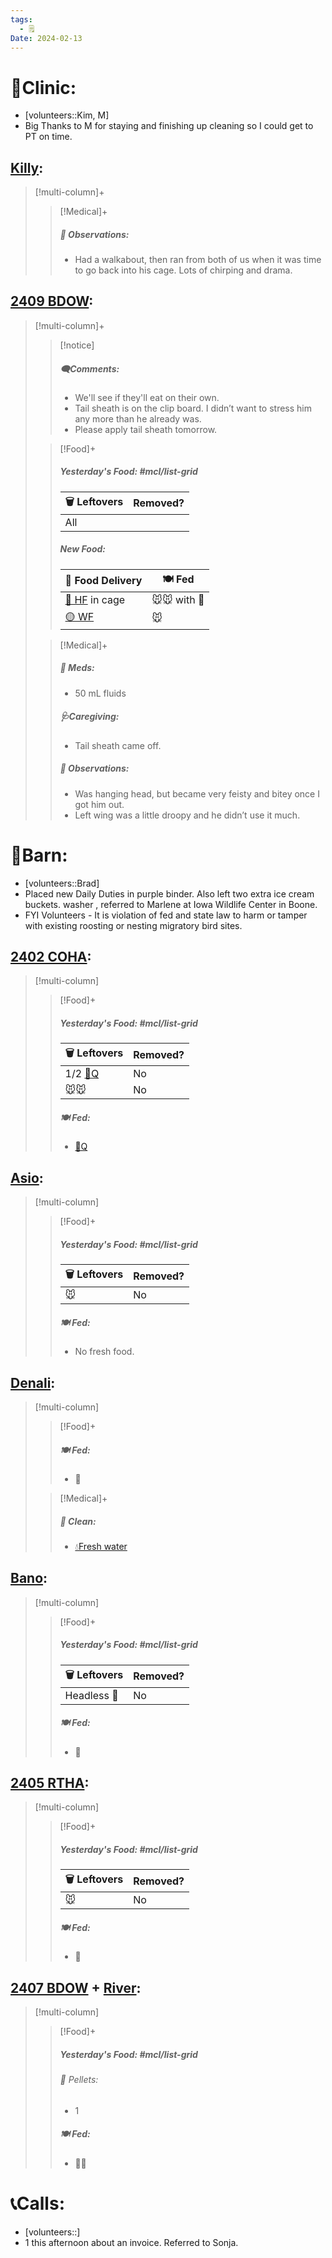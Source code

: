 ```yaml
---
tags:
  - 🗒️
Date: 2024-02-13
---
```


# 🏥Clinic:
- [volunteers::Kim, M]
- Big Thanks to M for staying and finishing up cleaning so I could get to PT on time. 

## [Killy](../RARE%20Birds/Ed%20Birds/Killy.md):
> [!multi-column]+
>
>> [!Medical]+
>> ##### 🔭 Observations:
>> - Had a walkabout, then ran from both of us when it was time to go back into his cage. Lots of chirping and drama.

## [2409 BDOW](../RARE%20Birds/2409%20BDOW.md):
> [!multi-column]+
>
>> [!notice]
>> ##### 🗨️Comments:
>> - We'll see if they'll eat on their own.
>> - Tail sheath is on the clip board. I didn’t want to stress him any more than he already was.
>> 	- Please apply tail sheath tomorrow.
>
>> [!Food]+
>> ##### Yesterday's Food: #mcl/list-grid
>> |🗑️ Leftovers| Removed?
>> |---|---|
>>|All|
>>
>> ##### New Food:
>> |🚚 Food Delivery| 🍽️ Fed|
>> |---|---|
>>|[🫱 HF](../Admin/Codes/Handfed.md) in cage|🐭🐭 with 💊|
>>|[🟡 WF](../Admin/Codes/Whole%20food.md)|🐭|
>
>> [!Medical]+
>> ##### 💊 Meds:
>> - 50 mL fluids
>>
>> ##### 🩺Caregiving:
>> - Tail sheath came off.
>>
>> ##### 🔭 Observations:
>> - Was hanging head, but became very feisty and bitey once I got him out.
>> - Left wing was a little droopy and he didn’t use it much.

# 🏡Barn:
- [volunteers::Brad]
- Placed new Daily Duties in purple binder. Also left two extra ice cream buckets. washer , referred to Marlene at Iowa Wildlife Center in Boone. 
- FYI Volunteers - It is violation of fed and state law to harm or tamper with existing roosting or nesting migratory bird sites.

## [2402 COHA](../RARE%20Birds/2402%20COHA.md):
> [!multi-column]
>
>> [!Food]+
>> ##### Yesterday's Food: #mcl/list-grid
>> |🗑️ Leftovers| Removed?
>> |---|---|
>>|1/2 [🐥Q](../Admin/Codes/Food/Quail.md)|No|
>>|🐭🐭|No
>>
>> ##### 🍽️ Fed:
>> - [🐥Q](../Admin/Codes/Food/Quail.md)

## [Asio](../RARE%20Birds/Ed%20Birds/Asio.md):
> [!multi-column]
>
>> [!Food]+
>> ##### Yesterday's Food: #mcl/list-grid
>> |🗑️ Leftovers| Removed?
>> |---|---|
>>|🐭|No
>>
>> ##### 🍽️ Fed:
>> - No fresh food.

## [Denali](../RARE%20Birds/Ed%20Birds/Denali.md):
> [!multi-column]
>
>> [!Food]+
>> ##### 🍽️ Fed:
>> - 🐀
>
>> [!Medical]+
>>##### 🫧 Clean:
>>- [💧Fresh water](../Admin/Codes/Fresh%20water.md)

## [Bano](../RARE%20Birds/Ed%20Birds/Bano.md):
> [!multi-column]
>
>> [!Food]+
>> ##### Yesterday's Food: #mcl/list-grid
>> |🗑️ Leftovers| Removed?
>> |---|---|
>>|Headless 🐀|No
>>
>> ##### 🍽️ Fed:
>> - 🐀

## [2405 RTHA](../RARE%20Birds/2405%20RTHA.md):
> [!multi-column]
>
>> [!Food]+
>> ##### Yesterday's Food: #mcl/list-grid
>> |🗑️ Leftovers| Removed?
>> |---|---|
>>|🐭|No
>>
>> ##### 🍽️ Fed:
>> - 🐀

## [2407 BDOW](../RARE%20Birds/2407%20BDOW.md) + [River](../RARE%20Birds/Ed%20Birds/River.md):
> [!multi-column]
>
>> [!Food]+
>> ##### Yesterday's Food: #mcl/list-grid
>>###### 💩 Pellets:
>>- 1
>>
>> ##### 🍽️ Fed:
>> - 🐀🐀
>

# 📞Calls:
- [volunteers::]
 - 1 this afternoon about an invoice. Referred to Sonja.